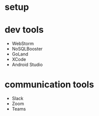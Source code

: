 # setup

# dev tools

- WebStorm
- NoSQLBooster
- GoLand
- XCode
- Android Studio

# communication tools
- Slack
- Zoom
- Teams
